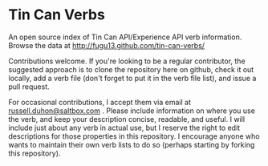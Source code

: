 Tin Can Verbs
=============

An open source index of Tin Can API/Experience API verb information. Browse the data at http://fugu13.github.com/tin-can-verbs/

Contributions welcome. If you're looking to be a regular contributor, the suggested approach is to clone the
repository here on github, check it out locally, add a verb file (don't forget to put it in the verb file list),
and issue a pull request.

For occasional contributions, I accept them via email at russell.duhon@saltbox.com . Please include information
on where you use the verb, and keep your description concise, readable, and useful. I will include just about
any verb in actual use, but I reserve the right to edit descriptions for those properties in this repository. I
encourage anyone who wants to maintain their own verb lists to do so (perhaps starting by forking this repository).